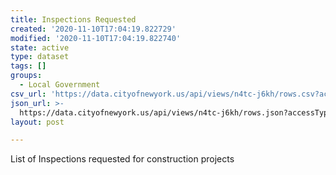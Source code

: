 ```yaml
---
title: Inspections Requested
created: '2020-11-10T17:04:19.822729'
modified: '2020-11-10T17:04:19.822740'
state: active
type: dataset
tags: []
groups:
  - Local Government
csv_url: 'https://data.cityofnewyork.us/api/views/n4tc-j6kh/rows.csv?accessType=DOWNLOAD'
json_url: >-
  https://data.cityofnewyork.us/api/views/n4tc-j6kh/rows.json?accessType=DOWNLOAD
layout: post

---
```

List of Inspections requested for construction projects
